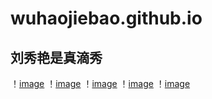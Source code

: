 # wuhaojiebao.github.io
## 刘秀艳是真滴秀

！[image](https://github.com/wuhaojiebao/wuhaojiebao.github.io/blob/master/1.jpg)
！[image](https://github.com/wuhaojiebao/wuhaojiebao.github.io/blob/master/2.jpg)
！[image](https://github.com/wuhaojiebao/wuhaojiebao.github.io/blob/master/3.jpg)
！[image](https://github.com/wuhaojiebao/wuhaojiebao.github.io/blob/master/4.jpg)
！[image](https://github.com/wuhaojiebao/wuhaojiebao.github.io/blob/master/5.jpg)
